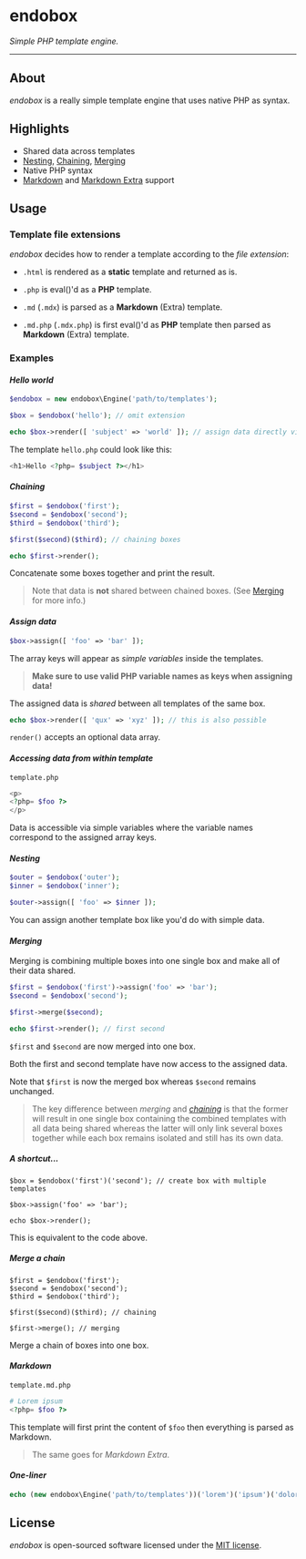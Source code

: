 # endobox

_Simple PHP template engine._

---

## About

_endobox_ is a really simple template engine that uses native PHP as syntax.

## Highlights

- Shared data across templates
- [Nesting](#nesting), [Chaining](#chaining), [Merging](#merging)
- Native PHP syntax
- [Markdown](https://github.com/erusev/parsedown "using Parsedown") and
[Markdown Extra](https://github.com/erusev/parsedown-extra "using Parsedown Extra") support

## Usage

### Template file extensions

_endobox_ decides how to render a template according to the _file extension_:

- `.html` is rendered as a __static__ template and returned as is.

- `.php` is eval()'d as a __PHP__ template.

- `.md` (`.mdx`) is parsed as a __Markdown__ (Extra) template.

- `.md.php` (`.mdx.php`) is first eval()'d as __PHP__ template then parsed as __Markdown__ (Extra) template.

### Examples

#### _Hello world_

```php
$endobox = new endobox\Engine('path/to/templates');

$box = $endobox('hello'); // omit extension

echo $box->render([ 'subject' => 'world' ]); // assign data directly via render
```

The template `hello.php` could look like this:

```php
<h1>Hello <?php= $subject ?></h1>
```

#### _Chaining_

```php
$first = $endobox('first');
$second = $endobox('second');
$third = $endobox('third');

$first($second)($third); // chaining boxes

echo $first->render();
```

Concatenate some boxes together and print the result.

> Note that data is __not__ shared between chained boxes. (See [Merging](#merging) for more info.)

#### _Assign data_

```php
$box->assign([ 'foo' => 'bar' ]);
```

The array keys will appear as _simple variables_ inside the templates.

> __Make sure to use valid PHP variable names as keys when assigning data!__

The assigned data is _shared_ between all templates of the same box.

```php
echo $box->render([ 'qux' => 'xyz' ]); // this is also possible
```

`render()` accepts an optional data array.

#### _Accessing data from within template_

`template.php`

```php
<p>
<?php= $foo ?>
</p>
```

Data is accessible via simple variables where the variable names correspond to the assigned array keys.

#### _Nesting_

```php
$outer = $endobox('outer');
$inner = $endobox('inner');

$outer->assign([ 'foo' => $inner ]);
```

You can assign another template box like you'd do with simple data.

#### _Merging_

Merging is combining multiple boxes into one single box and make all of their data shared.

```php
$first = $endobox('first')->assign('foo' => 'bar');
$second = $endobox('second');

$first->merge($second);

echo $first->render(); // first second
```

`$first` and `$second` are now merged into one box.

Both the first and second template have now access to the assigned data.

Note that `$first` is now the merged box whereas `$second` remains unchanged.

> The key difference between _merging_ and [_chaining_](#chaining) is that the former will result in one single box
containing the combined templates with all data being shared whereas the latter will only link several boxes together
while each box remains isolated and still has its own data.

##### A shortcut...

```
$box = $endobox('first')('second'); // create box with multiple templates

$box->assign('foo' => 'bar');

echo $box->render();
```

This is equivalent to the code above.

##### Merge a chain

```
$first = $endobox('first');
$second = $endobox('second');
$third = $endobox('third');

$first($second)($third); // chaining

$first->merge(); // merging
```

Merge a chain of boxes into one box.

#### _Markdown_

`template.md.php`

```php
# Lorem ipsum
<?php= $foo ?>
```

This template will first print the content of `$foo` then everything is parsed as Markdown.

> The same goes for _Markdown Extra_.

#### _One-liner_

```php
echo (new endobox\Engine('path/to/templates'))('lorem')('ipsum')('dolor')->render([ 'sit' => 'amet' ]);
```

## License

_endobox_ is open-sourced software licensed under the [MIT license](LICENSE).
